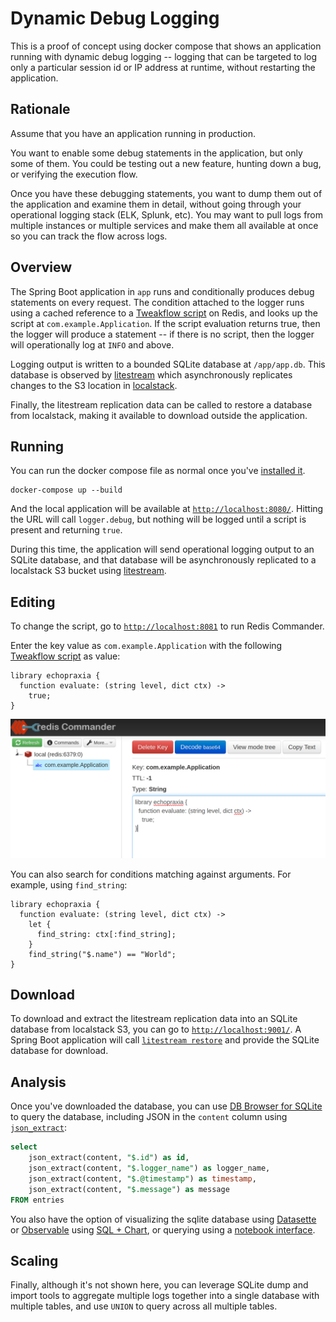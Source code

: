 # Dynamic Debug Logging

This is a proof of concept using docker compose that shows an application running with dynamic debug logging -- logging that can be targeted to log only a particular session id or IP address at runtime, without restarting the application.

## Rationale

Assume that you have an application running in production.  

You want to enable some debug statements in the application, but only some of them.  You could be testing out a new feature, hunting down a bug, or verifying the execution flow.

Once you have these debugging statements, you want to dump them out of the application and examine them in detail, without going through your operational logging stack (ELK, Splunk, etc).  You may want to pull logs from multiple instances or multiple services and make them all available at once so you can track the flow across logs.

## Overview

The Spring Boot application in `app` runs and conditionally produces debug statements on every request.  The condition attached to the logger runs using a cached reference to a [Tweakflow script](https://github.com/tersesystems/echopraxia#dynamic-conditions-with-scripts) on Redis, and looks up the script at `com.example.Application`. If the script evaluation returns true, then the logger will produce a statement -- if there is no script, then the logger will operationally log at `INFO` and above.

Logging output is written to a bounded SQLite database at `/app/app.db`.  This database is observed by [litestream](https://litestream.io/) which asynchronously replicates changes to the S3 location in [localstack](https://github.com/localstack/localstack).

Finally, the litestream replication data can be called to restore a database from localstack, making it available to download outside the application.

## Running

You can run the docker compose file as normal once you've [installed it](https://docs.docker.com/compose/install/).

```
docker-compose up --build
```

And the local application will be available at [`http://localhost:8080/`](http://localhost:8080).  Hitting the URL will call `logger.debug`, but nothing will be logged until a script is present and returning `true`.

During this time, the application will send operational logging output to an SQLite database, and that database will be asynchronously replicated to a localstack S3 bucket using [litestream](litestream.io/).

## Editing

To change the script, go to [`http://localhost:8081`](http://localhost:8081) to run Redis Commander.

Enter the key value as `com.example.Application` with the following [Tweakflow script](https://github.com/tersesystems/echopraxia#dynamic-conditions-with-scripts) as value:

```
library echopraxia {
  function evaluate: (string level, dict ctx) ->
    true;
}
```

![redis-commander.png](redis-commander.png)

You can also search for conditions matching against arguments.  For example, using `find_string`:

```
library echopraxia {
  function evaluate: (string level, dict ctx) ->
    let {
      find_string: ctx[:find_string];
    }
    find_string("$.name") == "World";
}
```

## Download

To download and extract the litestream replication data into an SQLite database from localstack S3, you can go to [`http://localhost:9001/`](http://localhost:9001).  A Spring Boot application will call [`litestream restore`](https://litestream.io/reference/restore/) and provide the SQLite database for download.

## Analysis

Once you've downloaded the database, you can use [DB Browser for SQLite](https://sqlitebrowser.org/) to query the database, including JSON in the `content` column using [`json_extract`](https://www.sqlite.org/json1.html#jex):

```sql
select 
	json_extract(content, "$.id") as id, 
	json_extract(content, "$.logger_name") as logger_name,
	json_extract(content, "$.@timestamp") as timestamp,
	json_extract(content, "$.message") as message
FROM entries
```

You also have the option of visualizing the sqlite database using [Datasette](https://datasette.io/) or [Observable](observablehq.com/) using [SQL + Chart](https://observablehq.com/@observablehq/sql-chart), or querying using a [notebook interface](https://tersesystems.com/blog/2019/09/28/applying-data-science-to-logs-for-developer-observability/).

## Scaling

Finally, although it's not shown here, you can leverage SQLite dump and import tools to aggregate multiple logs together into a single database with multiple tables, and use `UNION` to query across all multiple tables.   